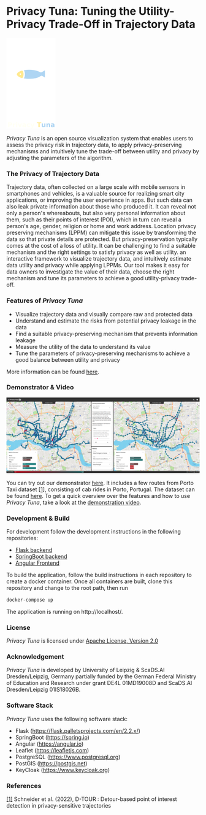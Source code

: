 # Privacy Tuna: Tuning the Utility-Privacy Trade-Off in Trajectory Data

<img src="resources/tuna_logo_db_l.png" alt="" width="128"/>

*Privacy Tuna* is an open source visualization system that enables users to assess the privacy risk in 
trajectory data, to apply privacy-preserving mechanisms and intuitively tune the trade-off 
between utility and privacy by adjusting the parameters of the algorithm.


### The Privacy of Trajectory Data
Trajectory data, often collected on a large scale with mobile sensors in smartphones and vehicles, 
is a valuable source for realizing smart city applications, or improving the user experience in apps. 
But such data can also leak private information about those who produced it. It can reveal not only a person's 
whereabouts, but also very personal information about them, such as their points of interest (POI), which in turn can 
reveal a person's age, gender, religion or home and work address. Location privacy preserving mechanisms (LPPM) can 
mitigate this issue by transforming the data so that private details are protected. But privacy-preservation 
typically comes at the cost of a loss of utility. It can be challenging to find a suitable mechanism and the right 
settings to satisfy privacy as well as utility. 
an interactive framework to visualize trajectory data, and intuitively estimate data utility and privacy while applying LPPMs.
Our tool makes it easy for data owners to investigate the value of their data, choose the right mechanism and tune its
parameters to achieve a good utility-privacy trade-off.


### Features of *Privacy Tuna*

- Visualize trajectory data and visually compare raw and protected data
- Understand and estimate the risks from potential privacy leakage in the data
- Find a suitable privacy-preserving mechanism that prevents information leakage
- Measure the utility of the data to understand its value
- Tune the parameters of privacy-preserving mechanisms to achieve a good balance between utility and privacy

More information can be found [here](resources/Schneider_Privacy_Tuna_20221209.pdf).


### Demonstrator & Video
<img src="resources/fig6.png" alt="" width="900"/>

You can try out our demonstrator [here](https://livinglab.scadsai.uni-leipzig.de/privacy-tuna/).
It includes a few routes from Porto Taxi dataset [[1](resources/D_TOUR_Schneider.pdf)], 
consisting of cab rides in Porto, Portugal. The dataset can be found [here](resources/porto_taxi_dataset_small.csv).
To get a quick overview over the features and how to use *Privacy Tuna*, take a look at the 
<a href="https://cloud.scadsai.uni-leipzig.de/index.php/s/snTpZd7o4NCS5rB" target="_blank">demonstration video</a>.


### Development & Build
For development follow the development instructions in the following repositories:
- [Flask backend](https://git.informatik.uni-leipzig.de/scads/de4l/privacy/de4l-privacy-services)
- [SpringBoot backend](https://git.informatik.uni-leipzig.de/scads/de4l/privacy/de4l-private-routes-backend)
- [Angular Frontend](https://git.informatik.uni-leipzig.de/scads/de4l/privacy/de4l-private-routes-frontend)

To build the application, follow the build instructions in each repository to create a docker container. 
Once all containers are built, clone this repository and change to the root path, then run
```bash
docker-compose up
```
The application is running on http://localhost/.

### License
*Privacy Tuna* is licensed under [Apache License, Version 2.0](LICENSE)


### Acknowledgement
*Privacy Tuna* is developed by University of Leipzig & ScaDS.AI Dresden/Leipzig, Germany partially funded by the 
German Federal Ministry of Education and Research under grant DE4L 01MD19008D and ScaDS.AI Dresden/Leipzig 01IS18026B.


### Software Stack
*Privacy Tuna* uses the following software stack:
- Flask (https://flask.palletsprojects.com/en/2.2.x/)
- SpringBoot (https://spring.io)
- Angular (https://angular.io)
- Leaflet (https://leafletjs.com)
- PostgreSQL (https://www.postgresql.org)
- PostGIS (https://postgis.net)
- KeyCloak (https://www.keycloak.org)


### References
[[1]](resources/D_TOUR_Schneider.pdf) Schneider et al. (2022), D-TOUR : Detour-based point of interest detection in privacy-sensitive trajectories